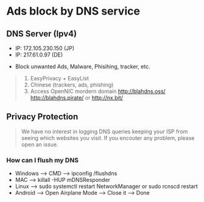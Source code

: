 # Ads block by DNS service

## DNS Server (Ipv4)
- IP: 172.105.230.150 (JP)
- IP: 217.61.0.97 (DE)

* Block unwanted Ads, Malware, Phisihing, tracker, etc.

> 1. EasyPrivacy + EasyList
> 2. Chinese (trackers, ads, phishing)
> 3. Access OpenNIC mordern domain http://blahdns.oss/ http://blahdns.pirate/ or http://nx.bit/

## Privacy Protection

> We have no interest in logging DNS queries
> keeping your ISP from seeing which websites you visit.
> If you encouter any problem, please open an issue.

### How can I flush my DNS 

* Windows --> CMD --> ipconfig /flushdns 
* MAC --> killall -HUP mDNSResponder 
* Linux --> sudo systemctl restart NetworkManager or sudo rcnscd restart 
* Android --> Open Airplane Mode --> Close it --> Done 



